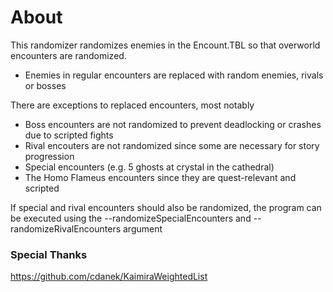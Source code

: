 # About

This randomizer randomizes enemies in the Encount.TBL so that overworld encounters are randomized.

- Enemies in regular encounters are replaced with random enemies, rivals or bosses

There are exceptions to replaced encounters, most notably
- Boss encounters are not randomized to prevent deadlocking or crashes due to scripted fights
- Rival encouters are not randomized since some are necessary for story progression
- Special encounters (e.g. 5 ghosts at crystal in the cathedral)
- The Homo Flameus encounters since they are quest-relevant and scripted

If special and rival encounters should also be randomized, the program can be executed using the --randomizeSpecialEncounters and --randomizeRivalEncounters argument

### Special Thanks

https://github.com/cdanek/KaimiraWeightedList
